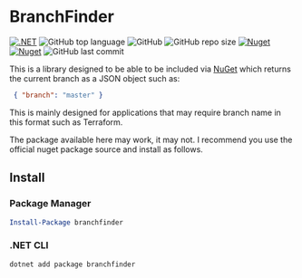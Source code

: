 # BranchFinder

[![.NET](https://github.com/PartTimeLegend/branchfinder/workflows/.NET/badge.svg?branch=master)](https://github.com/PartTimeLegend/branchfinder/actions) ![GitHub top language](https://img.shields.io/github/languages/top/PartTimeLegend/branchfinder) ![GitHub](https://img.shields.io/github/license/PartTimeLegend/branchfinder) ![GitHub repo size](https://img.shields.io/github/repo-size/PartTimeLegend/branchfinder) [![Nuget](https://img.shields.io/nuget/dt/branchfinder)](https://www.nuget.org/packages/branchfinder/) [![Nuget](https://img.shields.io/nuget/v/branchfinder)](https://www.nuget.org/packages/branchfinder/) ![GitHub last commit](https://img.shields.io/github/last-commit/PartTimeLegend/branchfinder)

This is a library designed to be able to be included via [NuGet](https://www.nuget.org/packages/TorlessCore/) which returns the current branch as a JSON object such as:
```json
 { "branch": "master" }
```

This is mainly designed for applications that may require branch name in this format such as Terraform.

The package available here may work, it may not. I recommend you use the official nuget package source and install as follows.

## Install

### Package Manager

```powershell
Install-Package branchfinder
```

### .NET CLI

```powershell
dotnet add package branchfinder
```
